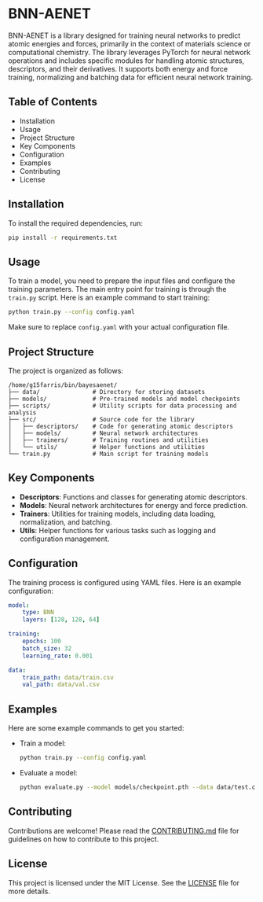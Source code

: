 # BNN-AENET

BNN-AENET is a library designed for training neural networks to predict atomic energies and forces, primarily in the context of materials science or computational chemistry. The library leverages PyTorch for neural network operations and includes specific modules for handling atomic structures, descriptors, and their derivatives. It supports both energy and force training, normalizing and batching data for efficient neural network training.

## Table of Contents

- Installation
- Usage
- Project Structure
- Key Components
- Configuration
- Examples
- Contributing
- License

## Installation

To install the required dependencies, run:

```sh
pip install -r requirements.txt
```

## Usage

To train a model, you need to prepare the input files and configure the training parameters. The main entry point for training is through the `train.py` script. Here is an example command to start training:

```sh
python train.py --config config.yaml
```

Make sure to replace `config.yaml` with your actual configuration file.

## Project Structure

The project is organized as follows:

```
/home/g15farris/bin/bayesaenet/
├── data/               # Directory for storing datasets
├── models/             # Pre-trained models and model checkpoints
├── scripts/            # Utility scripts for data processing and analysis
├── src/                # Source code for the library
│   ├── descriptors/    # Code for generating atomic descriptors
│   ├── models/         # Neural network architectures
│   ├── trainers/       # Training routines and utilities
│   └── utils/          # Helper functions and utilities
└── train.py            # Main script for training models
```

## Key Components

- **Descriptors**: Functions and classes for generating atomic descriptors.
- **Models**: Neural network architectures for energy and force prediction.
- **Trainers**: Utilities for training models, including data loading, normalization, and batching.
- **Utils**: Helper functions for various tasks such as logging and configuration management.

## Configuration

The training process is configured using YAML files. Here is an example configuration:

```yaml
model:
    type: BNN
    layers: [128, 128, 64]

training:
    epochs: 100
    batch_size: 32
    learning_rate: 0.001

data:
    train_path: data/train.csv
    val_path: data/val.csv
```

## Examples

Here are some example commands to get you started:

- Train a model:

    ```sh
    python train.py --config config.yaml
    ```

- Evaluate a model:

    ```sh
    python evaluate.py --model models/checkpoint.pth --data data/test.csv
    ```

## Contributing

Contributions are welcome! Please read the [CONTRIBUTING.md](CONTRIBUTING.md) file for guidelines on how to contribute to this project.

## License

This project is licensed under the MIT License. See the [LICENSE](LICENSE) file for more details.
